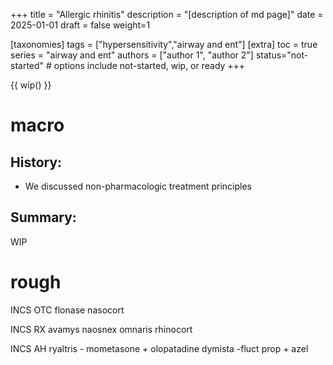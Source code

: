 +++
title = "Allergic rhinitis"
description = "[description of md page]"
date = 2025-01-01
draft = false
weight=1


[taxonomies]
tags = ["hypersensitivity","airway and ent"]
[extra]
toc = true
series = "airway and ent"
authors = ["author 1", "author 2"]
status="not-started" # options include not-started, wip, or ready
+++

{{ wip() }}

<div class="blur-container">

# macro

## History:

- We discussed non-pharmacologic treatment principles

## Summary:

WIP

# rough

INCS OTC
flonase
nasocort

INCS RX
avamys
naosnex
omnaris
rhinocort

INCS AH
ryaltris - mometasone + olopatadine
dymista -fluct prop + azel

</div>
